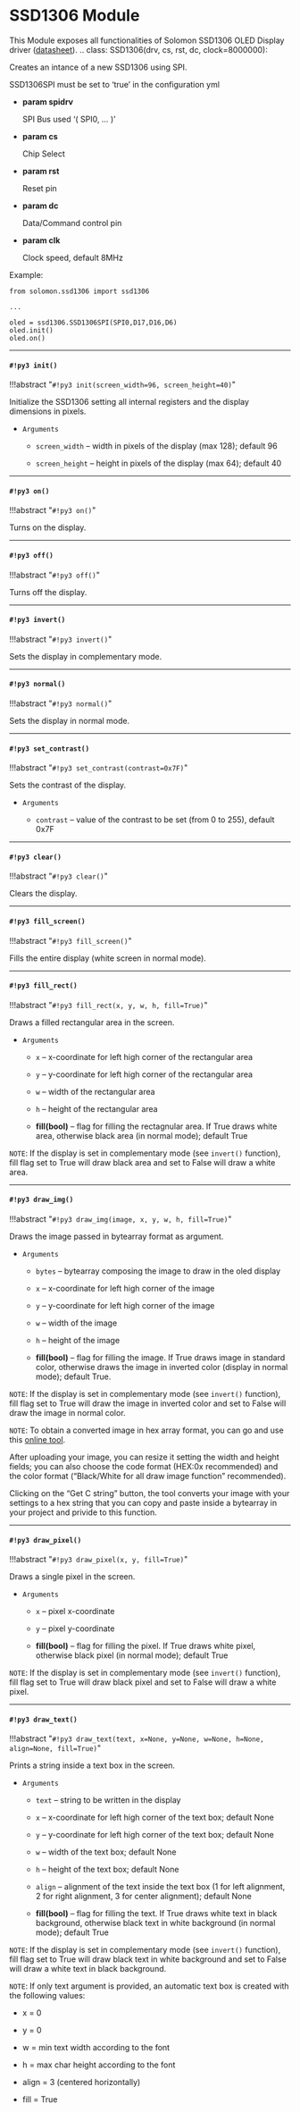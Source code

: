 # SSD1306 Module

This Module exposes all functionalities of Solomon SSD1306 OLED Display driver ([datasheet](https://www.olimex.com/Products/Modules/LCD/MOD-OLED-128x64/resources/SSD1306.pdf)).
.. class: SSD1306(drv, cs, rst, dc, clock=8000000):

Creates an intance of a new SSD1306 using SPI.

SSD1306SPI must be set to ‘true’ in the configuration yml


* **param spidrv**

    SPI Bus used ‘( SPI0, … )’



* **param cs**

    Chip Select



* **param rst**

    Reset pin



* **param dc**

    Data/Command control pin



* **param clk**

    Clock speed, default 8MHz


Example:

```
from solomon.ssd1306 import ssd1306

...

oled = ssd1306.SSD1306SPI(SPI0,D17,D16,D6)
oled.init()
oled.on()
```

<!-- class: SSD1306(drv, rst, clock=400000):

Creates an intance of a new SSD1306 using I2C.

SSD1306I2C must be set to 'true' in the configuration yml

:param drv: I2C Bus used '( I2C0, ... )'
:param rst: Reset pin, optional
:param sa0: Device address bit, default 0
:param clk: Clock speed, default 400kHz

Example: ::

    from solomon.ssd1306 import ssd1306

    ...

    oled = ssd1306.SSD1306(I2C0,rst=D17,clock=400000)
    oled.init()
    oled.on( -->

---
#### `#!py3 init()`

!!!abstract "`#!py3 init(screen_width=96, screen_height=40)`"

Initialize the SSD1306 setting all internal registers and the display dimensions in pixels.


* ```Arguments```

    
    * ```screen_width``` – width in pixels of the display (max 128); default 96


    * ```screen_height``` – height in pixels of the display (max 64); default 40



---
#### `#!py3 on()`

!!!abstract "`#!py3 on()`"

Turns on the display.


---
#### `#!py3 off()`

!!!abstract "`#!py3 off()`"

Turns off the display.


---
#### `#!py3 invert()`

!!!abstract "`#!py3 invert()`"

Sets the display in complementary mode.


---
#### `#!py3 normal()`

!!!abstract "`#!py3 normal()`"

Sets the display in normal mode.


---
#### `#!py3 set_contrast()`

!!!abstract "`#!py3 set_contrast(contrast=0x7F)`"

Sets the contrast of the display.


* ```Arguments```

    
    * ```contrast``` – value of the contrast to be set (from 0 to 255), default 0x7F



---
#### `#!py3 clear()`

!!!abstract "`#!py3 clear()`"

Clears the display.


---
#### `#!py3 fill_screen()`

!!!abstract "`#!py3 fill_screen()`"

Fills the entire display (white screen in normal mode).


---
#### `#!py3 fill_rect()`

!!!abstract "`#!py3 fill_rect(x, y, w, h, fill=True)`"

Draws a filled rectangular area in the screen.


* ```Arguments```

    
    * ```x``` – x-coordinate for left high corner of the rectangular area


    * ```y``` – y-coordinate for left high corner of the rectangular area


    * ```w``` – width of the rectangular area


    * ```h``` – height of the rectangular area


    * **fill(bool)** – flag for filling the rectagnular area. If True draws white area, otherwise black area (in normal mode); default True


```NOTE```: If the display is set in complementary mode (see `invert()` function), fill flag set to True will draw black area and set to False will draw a white area.


---
#### `#!py3 draw_img()`

!!!abstract "`#!py3 draw_img(image, x, y, w, h, fill=True)`"

Draws the image passed in bytearray format as argument.


* ```Arguments```

    
    * ```bytes``` – bytearray composing the image to draw in the oled display


    * ```x``` – x-coordinate for left high corner of the image


    * ```y``` – y-coordinate for left high corner of the image


    * ```w``` – width of the image


    * ```h``` – height of the image


    * **fill(bool)** – flag for filling the image. If True draws image in standard color, otherwise draws the image in inverted color (display in normal mode); default True.


```NOTE```: If the display is set in complementary mode (see `invert()` function), fill flag set to True will draw the image in inverted color and set to False will draw the image in normal color.

```NOTE```: To obtain a converted image in hex array format, you can go and use this [online tool](http://www.digole.com/tools/PicturetoC_Hex_converter.php).

After uploading your image, you can resize it setting the width and height fields; you can also choose the code format (HEX:0x recommended) and the color format
(“Black/White for all draw image function” recommended).

Clicking on the “Get C string” button, the tool converts your image with your settings to a hex string that you can copy and paste inside a bytearray in your project and privide to this function.


---
#### `#!py3 draw_pixel()`

!!!abstract "`#!py3 draw_pixel(x, y, fill=True)`"

Draws a single pixel in the screen.


* ```Arguments```

    
    * ```x``` – pixel x-coordinate


    * ```y``` – pixel y-coordinate


    * **fill(bool)** – flag for filling the pixel. If True draws white pixel, otherwise black pixel (in normal mode); default True


```NOTE```: If the display is set in complementary mode (see `invert()` function), fill flag set to True will draw black pixel and set to False will draw a white pixel.


---
#### `#!py3 draw_text()`

!!!abstract "`#!py3 draw_text(text, x=None, y=None, w=None, h=None, align=None, fill=True)`"

Prints a string inside a text box in the screen.


* ```Arguments```

    
    * ```text``` – string to be written in the display


    * ```x``` – x-coordinate for left high corner of the text box; default None


    * ```y``` – y-coordinate for left high corner of the text box; default None


    * ```w``` – width of the text box; default None


    * ```h``` – height of the text box; default None


    * ```align``` – alignment of the text inside the text box (1 for left alignment, 2 for right alignment, 3 for center alignment); default None


    * **fill(bool)** – flag for filling the text. If True draws white text in black background, otherwise black text in white background (in normal mode); default True


```NOTE```: If the display is set in complementary mode (see `invert()` function), fill flag set to True will draw black text in white background and set to False will draw a white text in black background.

```NOTE```: If only text argument is provided, an automatic text box is created with the following values:


* x = 0


* y = 0


* w = min text width according to the font


* h = max char height according to the font


* align = 3 (centered horizontally)


* fill = True
